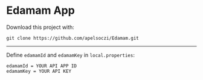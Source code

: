 # Edamam App

Download this project with:
```
git clone https://github.com/apelsoczi/Edamam.git
```
____
Define `edamamId` and `edamamKey` in `local.properties`:
```
edamamId = YOUR API APP ID
edamamKey = YOUR API KEY
```